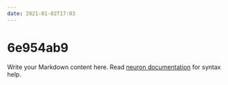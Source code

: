 ```yaml
---
date: 2021-01-02T17:03
---
```


# 6e954ab9

Write your Markdown content here. Read [neuron documentation](https://neuron.zettel.page/2011404.html) for syntax help.

